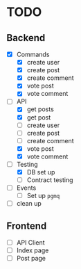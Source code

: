 # TODO

## Backend

- [x] Commands
  - [x] create user
  - [x] create post
  - [x] create comment
  - [x] vote post
  - [x] vote comment
- [ ] API
  - [x] get posts
  - [x] get post
  - [ ] create user
  - [ ] create post
  - [ ] create comment
  - [x] vote post
  - [x] vote comment
- [ ] Testing
  - [x] DB set up
  - [ ] Contract testing
- [ ] Events
  - [ ] Set up `pgmq`
- [ ] clean up

## Frontend

- [ ] API Client
- [ ] Index page
- [ ] Post page
